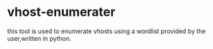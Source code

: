 # vhost-enumerater
this tool is used to enumerate vhosts using a wordlist provided by the user,written in python.

